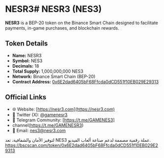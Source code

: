 # NESR3# NESR3 (NES3)

**NESR3** is a BEP-20 token on the Binance Smart Chain designed to facilitate payments, in-game purchases, and blockchain rewards.

## Token Details
- **Name:** NESR3
- **Symbol:** NES3
- **Decimals:** 18
- **Total Supply:** 1,000,000,000 NES3
- **Network:** Binance Smart Chain (BEP-20)
- **Contract Address:** [0x6E2dad6405bF68Ffcda0dCD551f10EB029E29313](https://bscscan.com/token/0x6E2dad6405bF68Ffcda0dCD551f10EB029E29313)

## Official Links
- 🌐 Website: [https://nesr3.com](https://nesr3.com)
- 🧵 Twitter (X): [@gamenesr3](https://x.com/gamenesr3)
- 💬 Telegram Community: [https://t.me/GAMENES3]
- channel(https://t.me/GAMENESR3)
- 📩 Email: nes3@nesr3.com

لتوفير الأمان والشفافية، تعد NES3 عملة رقمية مصممة لدعم صناعة ألعاب الفيديو.
https://bscscan.com/token/0x6E2dad6405bF68Ffcda0dCD551f10EB029E29313



